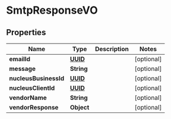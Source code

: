 
# SmtpResponseVO

## Properties
Name | Type | Description | Notes
------------ | ------------- | ------------- | -------------
**emailId** | [**UUID**](UUID.md) |  |  [optional]
**message** | **String** |  |  [optional]
**nucleusBusinessId** | [**UUID**](UUID.md) |  |  [optional]
**nucleusClientId** | [**UUID**](UUID.md) |  |  [optional]
**vendorName** | **String** |  |  [optional]
**vendorResponse** | **Object** |  |  [optional]
